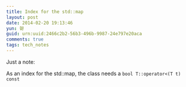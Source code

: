 ```yaml
---
title: Index for the std::map
layout: post
date: 2014-02-20 19:13:46
yun: 哿
guid: urn:uuid:2466c2b2-56b3-496b-9987-24e797e20aca
comments: true
tags: tech_notes
---
```


Just a note:

As an index for the std::map, the class needs a `bool T::operator<(T t) const`
